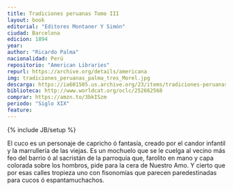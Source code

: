 ```yaml
---
title: Tradiciones peruanas Tomo III
layout: book
editorial: "Editores Montaner Y Simón"
ciudad: Barcelona
edicion: 1894
year: 
author: "Ricardo Palma"
nacionalidad: Perú
repositorio: "American Libraries"
repurl: https://archive.org/details/americana
img: tradiciones_peruanas_palma_tres_Morel.jpg
descarga: https://ia601505.us.archive.org/23/items/tradiciones-peruanas-iii/Tradiciones%20peruanas%20III.pdf
biblioteca: http://www.worldcat.org/oclc/252662568
comprar: https://amzn.to/3bkISzm
periodo: "Siglo XIX"
feature: 
---
```

{% include JB/setup %}

El cuco es un personaje de capricho ó fantasía, creado por el candor infantil y la marrullería de las viejas. Es un mochuelo que se le cuelga al vecino más feo del barrio ó al sacristán de la parroquia que, farolito en mano y capa colorada sobre los hombros, pide para la cera de Nuestro Amo. Y cierto que por esas calles tropieza uno con fisonomías que parecen paredestinadas para cucos ó espantamuchachos.
